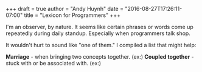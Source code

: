 +++
draft = true
author = "Andy Huynh"
date = "2016-08-27T17:26:11-07:00"
title = "Lexicon for Programmers"
+++

I'm an observer, by nature. It seems like certain phrases or words come up repeatedly during daily standup. Especially when programmers talk shop.

It wouldn't hurt to sound like "one of them." I compiled a list that might help:

**Marriage** - when bringing two concepts together. (ex:)
**Coupled together** - stuck with or be associated with. (ex:)
